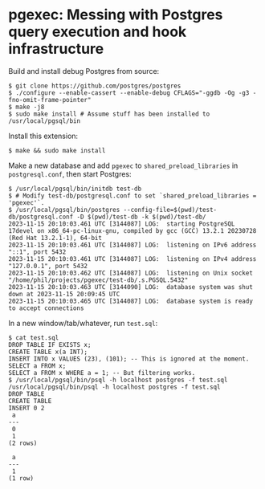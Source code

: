 # pgexec: Messing with Postgres query execution and hook infrastructure

Build and install debug Postgres from source:

```console
$ git clone https://github.com/postgres/postgres
$ ./configure --enable-cassert --enable-debug CFLAGS="-ggdb -Og -g3 -fno-omit-frame-pointer"
$ make -j8
$ sudo make install # Assume stuff has been installed to /usr/local/pgsql/bin
```

Install this extension:

```console
$ make && sudo make install
```

Make a new database and add `pgexec` to `shared_preload_libraries` in
`postgresql.conf`, then start Postgres:

```console
$ /usr/local/pgsql/bin/initdb test-db
$ # Modify test-db/postgresql.conf to set `shared_preload_libraries = 'pgexec'`.
$ /usr/local/pgsql/bin/postgres --config-file=$(pwd)/test-db/postgresql.conf -D $(pwd)/test-db -k $(pwd)/test-db/
2023-11-15 20:10:03.461 UTC [3144087] LOG:  starting PostgreSQL 17devel on x86_64-pc-linux-gnu, compiled by gcc (GCC) 13.2.1 20230728 (Red Hat 13.2.1-1), 64-bit
2023-11-15 20:10:03.461 UTC [3144087] LOG:  listening on IPv6 address "::1", port 5432
2023-11-15 20:10:03.461 UTC [3144087] LOG:  listening on IPv4 address "127.0.0.1", port 5432
2023-11-15 20:10:03.462 UTC [3144087] LOG:  listening on Unix socket "/home/phil/projects/pgexec/test-db/.s.PGSQL.5432"
2023-11-15 20:10:03.463 UTC [3144090] LOG:  database system was shut down at 2023-11-15 20:09:45 UTC
2023-11-15 20:10:03.465 UTC [3144087] LOG:  database system is ready to accept connections
```

In a new window/tab/whatever, run `test.sql`:

```console
$ cat test.sql
DROP TABLE IF EXISTS x;
CREATE TABLE x(a INT);
INSERT INTO x VALUES (23), (101); -- This is ignored at the moment.
SELECT a FROM x;
SELECT a FROM x WHERE a = 1; -- But filtering works.
$ /usr/local/pgsql/bin/psql -h localhost postgres -f test.sql
/usr/local/pgsql/bin/psql -h localhost postgres -f test.sql
DROP TABLE
CREATE TABLE
INSERT 0 2
 a
---
 0
 1
(2 rows)

 a
---
 1
(1 row)
```
